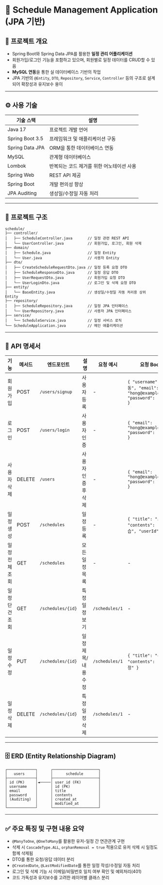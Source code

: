 # 📅 Schedule Management Application (JPA 기반)

## 📌 프로젝트 개요

* Spring Boot와 Spring Data JPA를 활용한 **일정 관리 어플리케이션**
* 회원가입/로그인 기능을 포함하고 있으며, 회원별로 일정 데이터를 CRUD할 수 있음
* **MySQL 연동**을 통한 실 데이터베이스 기반의 작업
* JPA 기반의 `@Entity`, `DTO`, `Repository`, `Service`, `Controller` 등의 구조로 설계되어 확장성과 유지보수 용이

---

## ⚙️ 사용 기술

| 기술 스택 | 설명 |
|-----------|------|
| Java 17 | 프로젝트 개발 언어 |
| Spring Boot 3.5 | 프레임워크 및 애플리케이션 구동 |
| Spring Data JPA | ORM을 통한 데이터베이스 연동 |
| MySQL | 관계형 데이터베이스 |
| Lombok | 반복되는 코드 제거를 위한 어노테이션 사용 |
| Spring Web | REST API 제공 |
| Spring Boot  | 개발 편의성 향상 |
| JPA Auditing | 생성일/수정일 자동 처리 |

---

## 📁 프로젝트 구조

```
schedule/
├── controller/
│   ├── ScheduleController.java       // 일정 관련 REST API
│   └── UserController.java           // 회원가입, 로그인, 회원 삭제
├── domain/
│   ├── Schedule.java                 // 일정 Entity
│   └── User.java                     // 사용자 Entity
├── dto/
│   ├── CreateScheduleRequestDto.java // 일정 등록 요청 DTO
│   ├── ScheduleResponseDto.java      // 일정 응답 DTO
│   ├── UserRequestDto.java           // 회원가입 요청 DTO
│   └── UserLoginDto.java             // 로그인 및 삭제 요청 DTO
├── entity/
│   └── BaseEntity.java               // 생성일/수정일 자동 처리용 상위 Entity
├── repository/
│   ├── ScheduleRepository.java       // 일정 JPA 인터페이스
│   └── UserRepository.java           // 사용자 JPA 인터페이스
├── service/
│   └── ScheduleService.java          // 일정 서비스 로직
└── ScheduleApplication.java          // 메인 애플리케이션
```

---

## 📘 API 명세서

| 기능 | 메서드 | 엔드포인트 | 설명 | 요청 예시 | 요청 Body | 응답 예시 |
|------|--------|------------|------|-----------|------------|------------|
| 회원가입 | POST | `/users/signup` | 사용자 등록 | - | `{ "username": "홍길동", "email": "hong@example.com", "password": "1234" }` | `201 Created` |
| 로그인 | POST | `/users/login` | 사용자 인증 | - | `{ "email": "hong@example.com", "password": "1234" }` | `"Login successful"` or `401 Unauthorized` |
| 사용자 삭제 | DELETE | `/users` | 사용자 인증 후 삭제 | - | `{ "email": "hong@example.com", "password": "1234" }` | `200 OK` or `401 Unauthorized` |
| 일정 생성 | POST | `/schedules` | 일정 등록 | - | `{ "title": "스터디", "contents": "JPA 복습", "userId": 1 }` | 일정 정보 반환 |
| 일정 전체 조회 | GET | `/schedules` | 모든 일정 목록 | - | - | 일정 목록 배열 |
| 일정 단건 조회 | GET | `/schedules/{id}` | 특정 일정 보기 | `/schedules/1` | - | 일정 상세 정보 |
| 일정 수정 | PUT | `/schedules/{id}` | 일정 제목/내용 수정 | `/schedules/1` | `{ "title": "수정", "contents": "내용 수정" }` | 수정된 일정 반환 |
| 일정 삭제 | DELETE | `/schedules/{id}` | 특정 일정 삭제 | `/schedules/1` | - | `200 OK` |

---

## 🗄 ERD (Entity Relationship Diagram)

```
┌─────────────┐      ┌─────────────────────┐
│   users     │      │      schedule       │
├─────────────┤      ├─────────────────────┤
│ id (PK)     │◄─────│ user_id (FK)        │
│ username    │      │ id (PK)             │
│ email       │      │ title               │
│ password    │      │ contents            │
│ (Auditing)  │      │ created_at          │
│             │      │ modified_at         │
└─────────────┘      └─────────────────────┘
```

---

## ✅ 주요 특징 및 구현 내용 요약

- `@ManyToOne`, `@OneToMany`를 활용한 유저-일정 간 연관관계 구현
- 삭제 시 `CascadeType.ALL`, `orphanRemoval = true` 적용으로 유저 삭제 시 일정도 함께 삭제됨
- DTO를 통한 요청/응답 데이터 분리
- `@CreatedDate`, `@LastModifiedDate`를 통한 일정 작성/수정일 자동 처리
- 로그인 및 삭제 기능 시 이메일/비밀번호 일치 여부 확인 및 예외처리(401)
- 코드 가독성과 유지보수를 고려한 레이어별 클래스 분리

